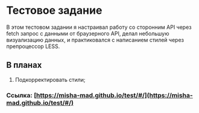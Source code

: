 # Тестовое задание

В этом тестовом задании я настраивал работу со сторонним API через fetch запрос с данными от браузерного API,
делал небольшую визуализацию данных, и практиковался с написанием стилей через препроцессор LESS.

## В планах

1. Подкорректировать стили;


### Ссылка: [https://misha-mad.github.io/test/#/](https://misha-mad.github.io/test/#/)